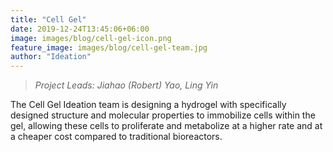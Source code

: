 ```yaml
---
title: "Cell Gel"
date: 2019-12-24T13:45:06+06:00
image: images/blog/cell-gel-icon.png
feature_image: images/blog/cell-gel-team.jpg
author: "Ideation"
---
```

> *Project Leads: Jiahao (Robert) Yao, Ling Yin*

The Cell Gel Ideation team is designing a hydrogel with specifically designed structure and molecular properties to immobilize  cells within the gel, allowing these cells to proliferate and metabolize at a higher rate and at a cheaper cost compared to traditional bioreactors.